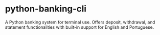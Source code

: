 # python-banking-cli
A Python banking system for terminal use. Offers deposit, withdrawal, and statement functionalities with built-in support for English and Portuguese.

